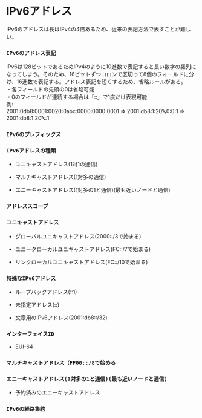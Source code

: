 # IPv6アドレス
IPv6のアドレスは長はIPv4の4倍あるため、従来の表記方法で表すことが難しい。

### `IPv6のアドレス表記`
IPv6は128ビットであるためIPv4のように10進数で表記すると長い数字の羅列になってしまう。そのため、16ビットずつコロンで区切って8個のフィールドに分け、16進数で表記する。アドレス表記を短くするため、省略ルールがある。  
・各フィールドの先頭の0は省略可能  
・0のフィールドが連続する場合は「::」で1度だけ表現可能  
例:  
2001:0db8:0001:0020:0abc:0000:0000:0001 => 2001:db8:1:20:abc:0:0:1 => 2001:db8:1:20:abc::1

### `IPv6のプレフィックス`


### `IPv6アドレスの種類`


- ユニキャストアドレス(1対1の通信)


- マルチキャストアドレス(1対多の通信)


- エニーキャストアドレス(1対多の1と通信)(最も近いノードと通信)


### `アドレススコープ`


### `ユニキャストアドレス`


- グローバルユニキャストアドレス(2000::/3で始まる)


- ユニークローカルユニキャストアドレス(FC::/7で始まる)


- リンクローカルユニキャストアドレス(FC::/10で始まる)


### `特殊なIPv6アドレス`


- ループバックアドレス(::1)


- 未指定アドレス(::)


- 文章用のIPv6アドレス(2001:db8::/32)


### `インターフェイスID`


- EUI-64


### `マルチキャストアドレス（FF00::/8で始める`



### `エニーキャストアドレス(1対多の1と通信)(最も近いノードと通信)`


- 予約済みのエニーキャストアドレス


### `IPv6の経路集約`
